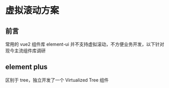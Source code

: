 # 虚拟滚动方案

## 前言

常用的 vue2 组件库 element-ui 并不支持虚拟滚动，不方便业务开发，以下针对现今主流组件库调研

## element plus

区别于 tree，独立开发了一个 Virtualized Tree 组件
